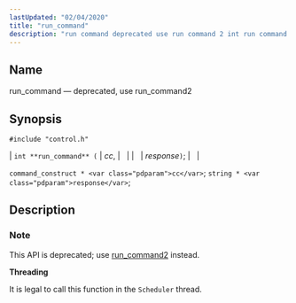 ```yaml
---
lastUpdated: "02/04/2020"
title: "run_command"
description: "run command deprecated use run command 2 int run command cc response command construct cc string response This API is deprecated use run command 2 instead It is legal to call this function in the Scheduler thread..."
---
```


<a name="apis.run_command"></a> 
## Name

run_command — deprecated, use run_command2

## Synopsis

`#include "control.h"`

| `int **run_command** (` | <var class="pdparam">cc</var>, |   |
|   | <var class="pdparam">response</var>`)`; |   |

`command_construct * <var class="pdparam">cc</var>`;
`string * <var class="pdparam">response</var>`;<a name="idp49377840"></a> 
## Description

### Note

This API is deprecated; use [run_command2](/momentum/3/3-api/apis-run-command-2) instead.

**<a name="idp49380064"></a> Threading**

It is legal to call this function in the `Scheduler` thread.